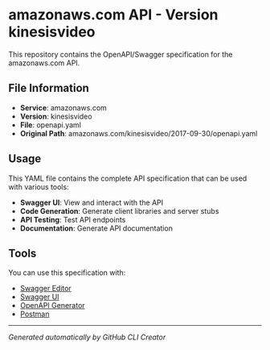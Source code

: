 # amazonaws.com API - Version kinesisvideo

This repository contains the OpenAPI/Swagger specification for the amazonaws.com API.

## File Information

- **Service**: amazonaws.com
- **Version**: kinesisvideo
- **File**: openapi.yaml
- **Original Path**: amazonaws.com/kinesisvideo/2017-09-30/openapi.yaml

## Usage

This YAML file contains the complete API specification that can be used with various tools:

- **Swagger UI**: View and interact with the API
- **Code Generation**: Generate client libraries and server stubs
- **API Testing**: Test API endpoints
- **Documentation**: Generate API documentation

## Tools

You can use this specification with:

- [Swagger Editor](https://editor.swagger.io/)
- [Swagger UI](https://swagger.io/tools/swagger-ui/)
- [OpenAPI Generator](https://openapi-generator.tech/)
- [Postman](https://www.postman.com/)

---

*Generated automatically by GitHub CLI Creator*
